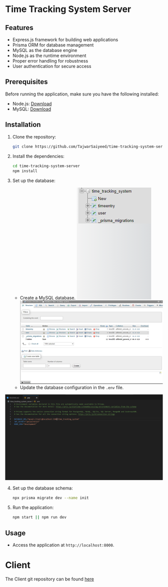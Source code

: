 # Time Tracking System Server

## Features

- Express.js framework for building web applications
- Prisma ORM for database management
- MySQL as the database engine
- Node.js as the runtime environment
- Proper error handling for robustness
- User authentication for secure access

## Prerequisites

Before running the application, make sure you have the following installed:

- Node.js: [Download](https://nodejs.org)
- MySQL: [Download](https://www.mysql.com/downloads/)

## Installation

1. Clone the repository:

   ```bash
   git clone https://github.com/TajwarSaiyeed/time-tracking-system-server.git
   ```

2. Install the dependencies:

   ```bash
   cd time-tracking-system-server
   npm install
   ```

3. Set up the database:

   - Create a MySQL database.
     ![database image](./db1.png)
     ![database image 2](./db2.png)
   - Update the database configuration in the `.env` file.

![env file image](./env.png)

4. Set up the database schema:

   ```bash
   npx prisma migrate dev --name init
   ```

5. Run the application:

   ```bash
   npm start || npm run dev
   ```

## Usage

- Access the application at `http://localhost:8000`.

# Client

The Client git repository can be found [here](https://github.com/TajwarSaiyeed/time-tracking-system-client)
